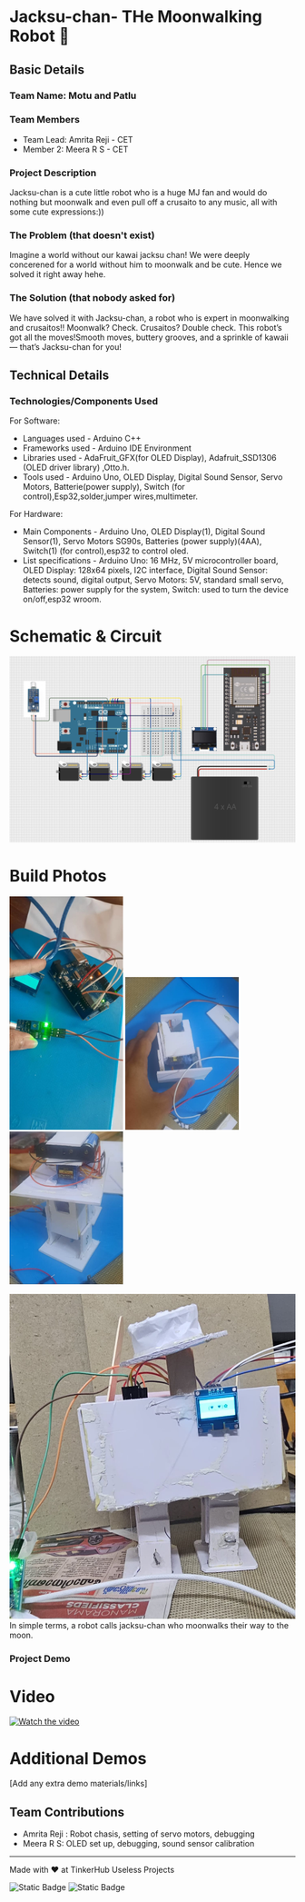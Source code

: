 
# Jacksu-chan- THe Moonwalking Robot 🎯


## Basic Details
### Team Name: Motu and Patlu


### Team Members
- Team Lead: Amrita Reji - CET
- Member 2: Meera R S - CET

### Project Description
Jacksu-chan is a cute little robot who is a huge MJ fan and would do nothing but moonwalk and even pull off a crusaito to any music, all with some cute expressions:))

### The Problem (that doesn't exist)
Imagine a world without our kawai jacksu chan! We were deeply concerened for a world without him to moonwalk and be cute. Hence we solved it right away hehe.

### The Solution (that nobody asked for)
We have solved it with Jacksu-chan, a robot who is expert in moonwalking and crusaitos!! Moonwalk? Check. Crusaitos? Double check. This robot’s got all the moves!Smooth moves, buttery grooves, and a sprinkle of kawaii — that’s Jacksu-chan for you!

## Technical Details
### Technologies/Components Used
For Software:
- Languages used - Arduino C++
- Frameworks used - Arduino IDE Environment
- Libraries used - AdaFruit_GFX(for OLED Display), Adafruit_SSD1306 (OLED driver library) ,Otto.h.
- Tools used - Arduino Uno, OLED Display, Digital Sound Sensor, Servo Motors, Batterie(power supply), Switch (for control),Esp32,solder,jumper wires,multimeter.

For Hardware:
- Main Components - Arduino Uno, OLED Display(1), Digital Sound Sensor(1), Servo Motors SG90s, Batteries (power supply)(4AA), Switch(1) (for control),esp32 to control oled.
- List specifications - Arduino Uno: 16 MHz, 5V microcontroller board, OLED Display: 128x64 pixels, I2C interface, Digital Sound Sensor: detects sound, digital output, Servo Motors: 5V, standard small servo, Batteries: power supply for the system, Switch: used to turn the device on/off,esp32 wroom.

# Schematic & Circuit

![Alt text](circuit.jpeg)

# Build Photos
<p float="left">
  <img src="pic1.jpg" width="200" />
  <img src="pic2.jpg" width="200" />
  <img src="pic3.jpg" width="200" />
</p>

!['final.jpg'](final.jpeg)
In simple terms, a robot calls jacksu-chan who moonwalks their way to the moon.

### Project Demo
# Video
[![Watch the video](thumbnail.jpg)](https://youtu.be/oZ7hnd70nBU?si=3RfNu03eV6V5PKAc)

# Additional Demos
[Add any extra demo materials/links]

## Team Contributions
- Amrita Reji : Robot chasis, setting of servo motors, debugging
- Meera R S: OLED set up, debugging, sound sensor calibration 


---
Made with ❤️ at TinkerHub Useless Projects 

![Static Badge](https://img.shields.io/badge/TinkerHub-24?color=%23000000&link=https%3A%2F%2Fwww.tinkerhub.org%2F)
![Static Badge](https://img.shields.io/badge/UselessProjects--25-25?link=https%3A%2F%2Fwww.tinkerhub.org%2Fevents%2FQ2Q1TQKX6Q%2FUseless%2520Projects)



